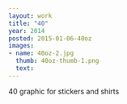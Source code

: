 ```yaml
---
layout: work
title: "40"
year: 2014
posted: 2015-01-06-40oz
images:
- name: 40oz-2.jpg
  thumb: 40oz-thumb-1.png
  text:
---
```


40 graphic for stickers and shirts